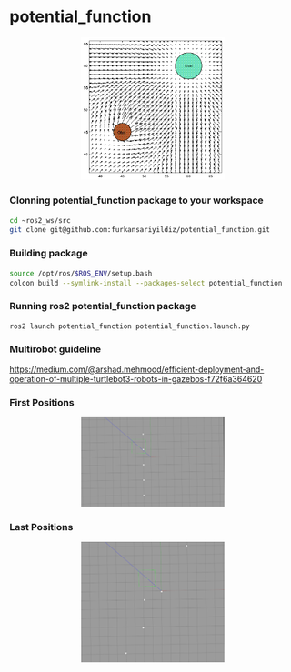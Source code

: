 # potential_function

<p align="center">
  <img src="documents/function.png" style="width: 50%; height: 50%"/>
</p>

### Clonning potential_function package to your workspace
```bash
cd ~ros2_ws/src
git clone git@github.com:furkansariyildiz/potential_function.git
```

### Building package
```bash
source /opt/ros/$ROS_ENV/setup.bash
colcon build --symlink-install --packages-select potential_function
```

### Running ros2 potential_function package
```bash
ros2 launch potential_function potential_function.launch.py
```

### Multirobot guideline
https://medium.com/@arshad.mehmood/efficient-deployment-and-operation-of-multiple-turtlebot3-robots-in-gazebos-f72f6a364620


### First Positions
<p align="center">
  <img src="documents/first_positions.png" style="width: 50%; height: 50%"/>
</p>


### Last Positions
<p align="center">
  <img src="documents/last_positions.png" style="width: 50%; height: 50%"/>
</p>